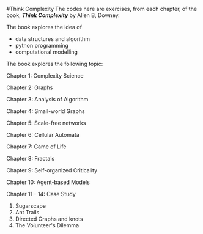 #Think Complexity
The codes here are exercises, from each chapter, of the book, ***Think Complexity*** by Allen B, Downey.  

The book explores the idea of 
* data structures and algorithm
* python programming
* computational modelling 

The book explores the following topic: 

Chapter 1: Complexity Science

Chapter 2: Graphs

Chapter 3: Analysis of Algorithm 

Chapter 4: Small-world Graphs

Chapter 5: Scale-free networks 

Chapter 6: Cellular Automata

Chapter 7: Game of Life

Chapter 8: Fractals 

Chapter 9: Self-organized Criticality 

Chapter 10: Agent-based Models

Chapter 11 - 14: Case Study 
1. Sugarscape
2. Ant Trails 
3. Directed Graphs and knots
4. The Volunteer's Dilemma
